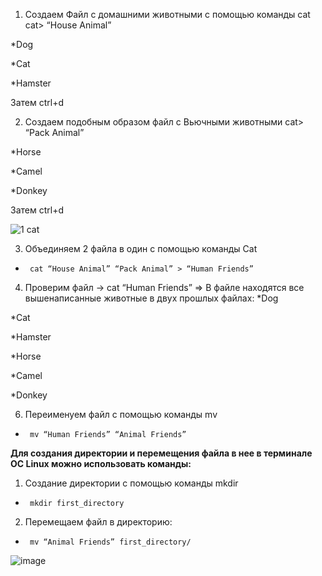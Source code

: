 1)	Создаем Файл с домашними животными с помощью команды cat 
cat> “House Animal” 

*Dog

*Cat

*Hamster

Затем ctrl+d

2)	Cоздаем подобным образом файл с Вьючными животными
cat> “Pack Animal”
 
*Horse

*Camel

*Donkey

Затем ctrl+d

![1 cat](https://github.com/user-attachments/assets/bae9524a-b1fc-4e25-a1e0-161af6770dd9)

3)	Объединяем 2 файла в один с помощью команды Cat 
*      cat “House Animal” “Pack Animal” > “Human Friends” 

4)	Проверим файл -> cat “Human Friends” => В файле находятся все вышенаписанные животные в двух прошлых файлах:
*Dog

*Cat

*Hamster

*Horse

*Camel

*Donkey

6)	Переименуем файл с помощью команды mv
*      mv “Human Friends” “Animal Friends” 

**Для создания директории и перемещения файла в нее в терминале ОС Linux можно использовать команды:**

1)	Создание директории с помощью команды mkdir 
*      mkdir first_directory

2)	Перемещаем файл в директорию: 
*      mv “Animal Friends” first_directory/

![image](https://github.com/user-attachments/assets/ca689eb3-7239-42a5-8456-876379bd4b57)

